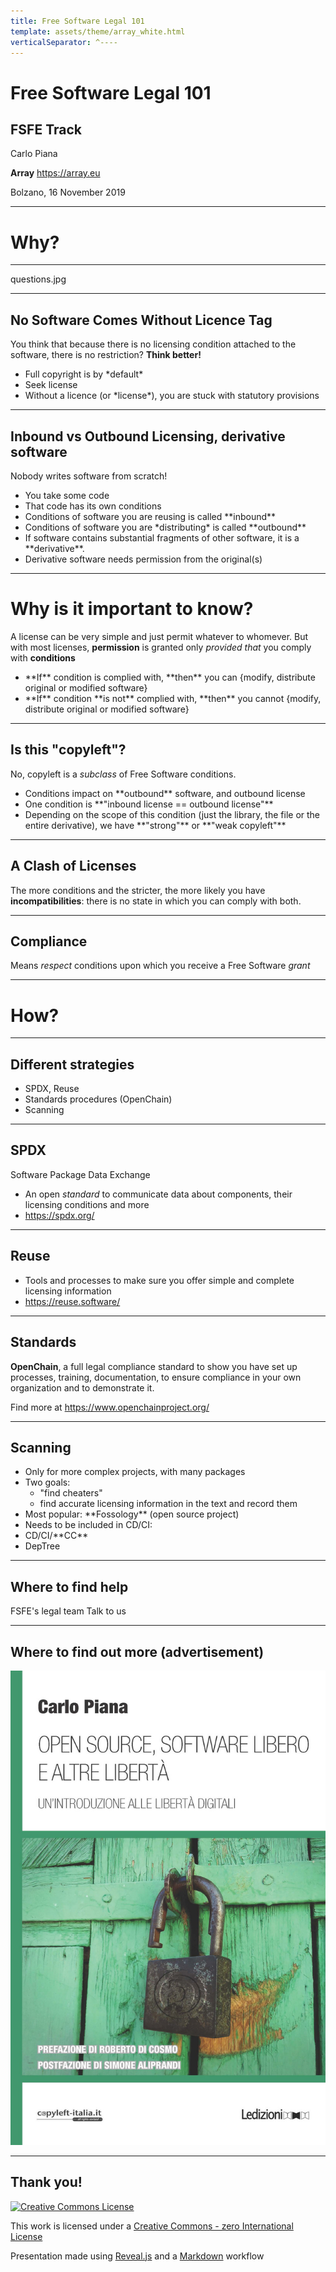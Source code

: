 ```yaml
---
title: Free Software Legal 101
template: assets/theme/array_white.html
verticalSeparator: ^----
---
```



# Free Software Legal 101

## FSFE Track

Carlo Piana

**Array**
  https://array.eu

Bolzano, 16 November 2019

---
# Why?

---
<!-- img --> questions.jpg
---

## No Software Comes Without Licence Tag

You think that because there is no licensing condition attached to the software, there is no restriction? **Think better!**

- <!--frag--> Full copyright is by *default*
- <!--frag--> Seek license                 
- <!--frag--> Without a licence (or *license*), you are stuck with statutory provisions

---
## Inbound vs Outbound Licensing, derivative software

Nobody writes software from scratch!

- <!--frag--> You take some code
- <!--frag--> That code has its own conditions
- <!--frag--> Conditions of software you are reusing is called **inbound**
- <!--frag--> Conditions of software you are *distributing* is called **outbound**
- <!--frag--> If software contains substantial fragments of other software, it is a **derivative**.
- <!--frag--> Derivative software needs permission from the original(s)

---

# Why is it important to know?

A license can be very simple and just permit whatever to whomever. But with most licenses, **permission** is granted only *provided that* you comply with **conditions**


- <!--frag--> **If** condition is complied with, **then** you can {modify, distribute original or modified software}
- <!--frag-->  **If** condition **is not** complied with, **then** you cannot {modify, distribute original or modified software}


----

## Is this "copyleft"?

No, copyleft is a *subclass* of  Free Software conditions.

- <!--frag--> Conditions impact on **outbound** software, and outbound license
- <!--frag--> One condition is **"inbound license == outbound license"**
- <!--frag--> Depending on the scope of this condition (just the library, the file or the entire derivative), we have **"strong"** or **"weak copyleft"**

---

## A Clash of Licenses

The more conditions and the stricter, the more likely you have **incompatibilities**: there is no state in which you can comply with both.

---

## Compliance

Means *respect* conditions upon which you receive a Free Software *grant*

---

# How?

---

## Different strategies


- <!--frag--> SPDX, Reuse
- <!--frag--> Standards procedures (OpenChain)
- <!--frag--> Scanning


----

## SPDX

Software Package Data Exchange

* An open *standard* to communicate data about components, their licensing conditions and more
* <https://spdx.org/>

----

## Reuse

* Tools and processes to make sure you offer simple and complete licensing information
* <https://reuse.software/>


----

## Standards

**OpenChain**, a full legal compliance standard to show you have set up processes, training, documentation, to ensure compliance in your own organization and to demonstrate it.

Find more at <https://www.openchainproject.org/>

----

## Scanning


- <!--frag--> Only for more complex projects, with many packages
- <!--frag--> Two goals:
  - <!--frag--> "find cheaters"
  - <!--frag--> find accurate licensing information in the text and record them
- <!--frag--> Most popular: **Fossology** (open source project)
- <!--frag--> Needs to be included in CD/CI:
- <!--frag--> CD/CI/**CC** <!--frag-->
- <!--frag--> DepTree


---

## Where to find help

<!--frag-->FSFE's legal team <https://fsfe.org/activities/ftf/activities.en.html>

<!--frag--> Talk to us



---

## Where to find out more (advertisement)

![book piana](assets/img/book_piana.jpg) <!-- .element: class="center-img" -->


---

## Thank you!

<div class="bottom">

[![Creative Commons License](http://i.creativecommons.org/p/zero/1.0/88x31.png)<!-- .element: style="border-width:0" -->][CC0]

This work is licensed under a [Creative Commons - zero International License][CC0]

Presentation made using [Reveal.js][81aa3153] and a [Markdown][81aa3154] workflow

</div>

  [CC0]: http://creativecommons.org/publicdomain/zero/1.0/
  [81aa3153]: https://revealjs.com/ "Reveal"
  [81aa3154]: https://daringfireball.net/projects/markdown/syntax
